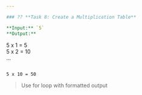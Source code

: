 ```yaml
---

### ?? **Task 8: Create a Multiplication Table**

**Input:** `5`
**Output:**

```
5 x 1 = 5  
5 x 2 = 10  
...  
```

5 x 10 = 50
```

> Use for loop with formatted output
